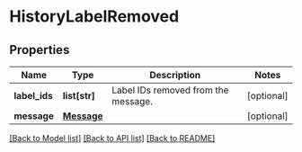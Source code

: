 # HistoryLabelRemoved

## Properties
Name | Type | Description | Notes
------------ | ------------- | ------------- | -------------
**label_ids** | **list[str]** | Label IDs removed from the message. | [optional] 
**message** | [**Message**](Message.md) |  | [optional] 

[[Back to Model list]](../README.md#documentation-for-models) [[Back to API list]](../README.md#documentation-for-api-endpoints) [[Back to README]](../README.md)

